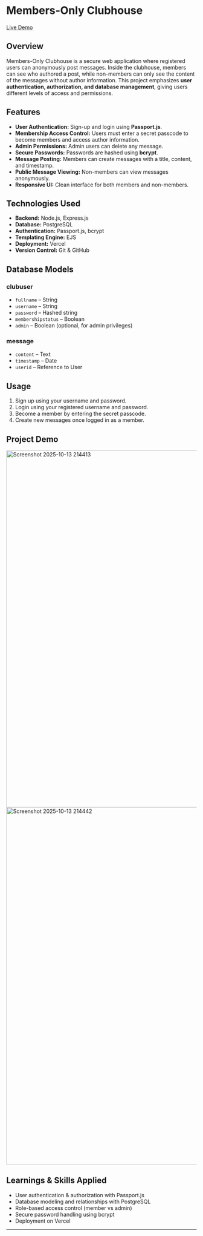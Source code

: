 # Members-Only Clubhouse

[Live Demo](https://members-only-project.vercel.app)

## Overview

Members-Only Clubhouse is a secure web application where registered users can anonymously post messages. Inside the clubhouse, members can see who authored a post, while non-members can only see the content of the messages without author information. This project emphasizes **user authentication, authorization, and database management**, giving users different levels of access and permissions.

## Features

* **User Authentication:** Sign-up and login using **Passport.js**.
* **Membership Access Control:** Users must enter a secret passcode to become members and access author information.
* **Admin Permissions:** Admin users can delete any message.
* **Secure Passwords:** Passwords are hashed using **bcrypt**.
* **Message Posting:** Members can create messages with a title, content, and timestamp.
* **Public Message Viewing:** Non-members can view messages anonymously.
* **Responsive UI:** Clean interface for both members and non-members.

## Technologies Used

* **Backend:** Node.js, Express.js
* **Database:** PostgreSQL
* **Authentication:** Passport.js, bcrypt
* **Templating Engine:** EJS
* **Deployment:** Vercel
* **Version Control:** Git & GitHub

## Database Models

### clubuser

* `fullname` – String
* `username` – String
* `password` – Hashed string
* `membershipstatus` – Boolean
* `admin` – Boolean (optional, for admin privileges)

### message

* `content` – Text
* `timestamp` – Date
* `userid` – Reference to User

## Usage

1. Sign up using your username and password.
2. Login using your registered username and password. 
3. Become a member by entering the secret passcode.
4. Create new messages once logged in as a member.

## Project Demo

<img width="1900" height="943" alt="Screenshot 2025-10-13 214413" src="https://github.com/user-attachments/assets/b0535680-6da9-4640-9ca9-bc04659f5f49" />
<img width="1900" height="945" alt="Screenshot 2025-10-13 214442" src="https://github.com/user-attachments/assets/334c2205-2d59-467f-89be-cbdf152373cb" />


## Learnings & Skills Applied

* User authentication & authorization with Passport.js
* Database modeling and relationships with PostgreSQL
* Role-based access control (member vs admin)
* Secure password handling using bcrypt
* Deployment on Vercel

---

